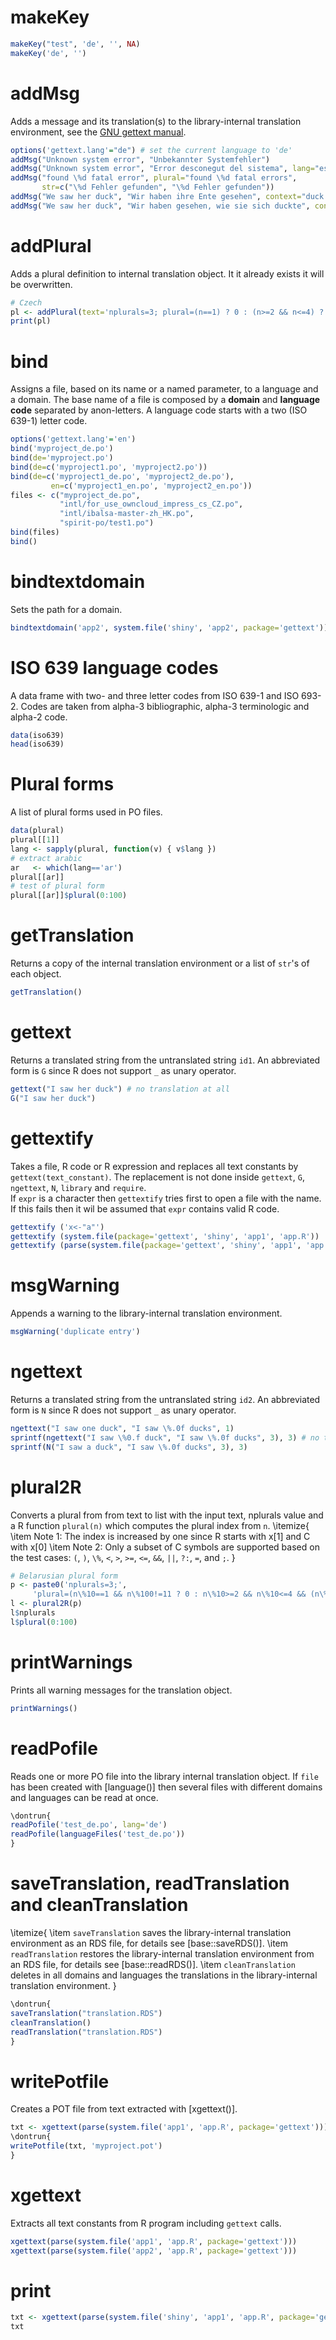 # makeKey #

```r
makeKey("test", 'de', '', NA)
makeKey('de', '')
```

# addMsg #

Adds a message and its translation(s) to the library-internal translation environment, see the 
[GNU gettext manual](https://www.gnu.org/software/gettext/manual/gettext.html#PO-Files).

```r
options('gettext.lang'="de") # set the current language to 'de'
addMsg("Unknown system error", "Unbekannter Systemfehler")
addMsg("Unknown system error", "Error desconegut del sistema", lang="es")
addMsg("found \%d fatal error", plural="found \%d fatal errors", 
       str=c("\%d Fehler gefunden", "\%d Fehler gefunden"))
addMsg("We saw her duck", "Wir haben ihre Ente gesehen", context="duck as noun")
addMsg("We saw her duck", "Wir haben gesehen, wie sie sich duckte", context="duck as verb")
```

# addPlural #

Adds a plural definition to internal translation object. It it already exists it will be overwritten.

```r
# Czech
pl <- addPlural(text='nplurals=3; plural=(n==1) ? 0 : (n>=2 && n<=4) ? 1 : 2;')
print(pl)
```

# bind #

Assigns a file, based on its name or a named parameter, to a language and a domain. 
The base name of a file is composed by a **domain** and **language code** 
separated by anon-letters. A language code starts with a two (ISO 639-1) 
letter code.

```r
options('gettext.lang'='en')
bind('myproject_de.po')
bind(de='myproject.po')
bind(de=c('myproject1.po', 'myproject2.po'))
bind(de=c('myproject1_de.po', 'myproject2_de.po'), 
         en=c('myproject1_en.po', 'myproject2_en.po'))
files <- c("myproject_de.po", 
           "intl/for_use_owncloud_impress_cs_CZ.po",
           "intl/ibalsa-master-zh_HK.po",
           "spirit-po/test1.po")
bind(files)
bind()
```

# bindtextdomain #

Sets the path for a domain.

```r
bindtextdomain('app2', system.file('shiny', 'app2', package='gettext'))
```

# ISO 639 language codes #

A data frame with two- and three letter codes from ISO 639-1 and ISO 693-2. 
Codes are taken from alpha-3 bibliographic, alpha-3 terminologic and alpha-2 code.

```r
data(iso639)
head(iso639)
```

# Plural forms #

A list of plural forms used in PO files.

```r
data(plural)
plural[[1]]
lang <- sapply(plural, function(v) { v$lang })
# extract arabic
ar   <- which(lang=='ar')
plural[[ar]]
# test of plural form
plural[[ar]]$plural(0:100)
```

# getTranslation #

Returns a copy of the internal translation environment or a list of `str`'s of each object.

```r
getTranslation()
```

# gettext #

Returns a translated string from the untranslated string `id1`. An abbreviated form is `G` since 
R does not support `_` as unary operator.

```r
gettext("I saw her duck") # no translation at all
G("I saw her duck") 
```

# gettextify #

Takes a file, R code or R expression and replaces all text constants by `gettext(text_constant)`. 
The replacement is not done inside `gettext`, `G`, `ngettext`, `N`, `library` and
`require`.            
If `expr` is a character then `gettextify` tries first to open a file with the name.
If this fails then it wil be assumed that `expr` contains valid R code.

```r
gettextify ('x<-"a"')
gettextify (system.file(package='gettext', 'shiny', 'app1', 'app.R'))
gettextify (parse(system.file(package='gettext', 'shiny', 'app1', 'app.R')))
```

# msgWarning #

Appends a warning to the library-internal translation environment.

```r
msgWarning('duplicate entry')
```

# ngettext #

Returns a translated string from the untranslated string `id2`. An abbreviated form is `N` since 
R does not support `_` as unary operator.

```r
ngettext("I saw one duck", "I saw \%.0f ducks", 1)
sprintf(ngettext("I saw \%0.f duck", "I saw \%.0f ducks", 3), 3) # no translation at all
sprintf(N("I saw a duck", "I saw \%.0f ducks", 3), 3)
```

# plural2R #

Converts a plural from from text to list with the input text, nplurals value and a R function 
`plural(n)` which computes the plural index from `n`. 
\itemize{
\item Note 1: The index is increased by one since R starts with x[1] and C with x[0]
\item Note 2: Only a subset of C symbols are supported based on the test cases: 
`(`, `)`, `\%`, `<`,  `>`, `>=`, `<=`, `&&`, `||`, `?:`, `=`, and `;`.
}

```r
# Belarusian plural form
p <- paste0('nplurals=3;',
     'plural=(n\%10==1 && n\%100!=11 ? 0 : n\%10>=2 && n\%10<=4 && (n\%100<10 || n\%100>=20) ? 1 : 2);')
l <- plural2R(p)
l$nplurals
l$plural(0:100)
```

# printWarnings #

Prints all warning messages for the translation object.

```r
printWarnings()
```

# readPofile #

Reads one or more PO file into the library internal translation object. 
If `file` has been created with [language()] then several files with different
domains and languages can be read at once.

```r
\dontrun{
readPofile('test_de.po', lang='de')
readPofile(languageFiles('test_de.po'))
}

```

# saveTranslation, readTranslation and cleanTranslation #

\itemize{
\item `saveTranslation` saves the library-internal translation environment as an RDS file, for details see [base::saveRDS()].
\item `readTranslation` restores the library-internal translation environment from an RDS file, for details see [base::readRDS()].
\item `cleanTranslation` deletes in all domains and languages the translations in the library-internal translation environment.
}

```r
\dontrun{
saveTranslation("translation.RDS")
cleanTranslation()
readTranslation("translation.RDS")
}
```

# writePotfile #

Creates a POT file from text extracted with [xgettext()].

```r
txt <- xgettext(parse(system.file('app1', 'app.R', package='gettext')))
\dontrun{
writePotfile(txt, 'myproject.pot')
}
```

# xgettext #

Extracts all text constants from R program including `gettext` calls.

```r
xgettext(parse(system.file('app1', 'app.R', package='gettext')))
xgettext(parse(system.file('app2', 'app.R', package='gettext')))
```

# print #

```r
txt <- xgettext(parse(system.file('shiny', 'app1', 'app.R', package='gettext')))
txt
```

